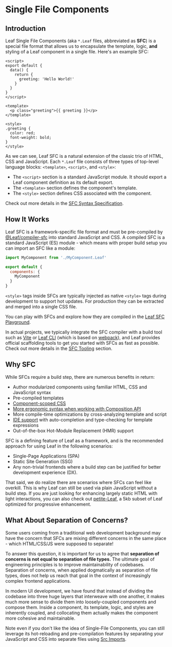 # Single File Components

## Introduction

Leaf Single File Components (aka `*.Leaf` files, abbreviated as **SFC**) is a special file format that allows us to encapsulate the template, logic, **and** styling of a Leaf component in a single file. Here's an example SFC:

```Leaf
<script>
export default {
  data() {
    return {
      greeting: 'Hello World!'
    }
  }
}
</script>

<template>
  <p class="greeting">{{ greeting }}</p>
</template>

<style>
.greeting {
  color: red;
  font-weight: bold;
}
</style>
```

As we can see, Leaf SFC is a natural extension of the classic trio of HTML, CSS and JavaScript. Each `*.Leaf` file consists of three types of top-level language blocks: `<template>`, `<script>`, and `<style>`:

- The `<script>` section is a standard JavaScript module. It should export a Leaf component definition as its default export.
- The `<template>` section defines the component's template.
- The `<style>` section defines CSS associated with the component.

Check out more details in the [SFC Syntax Specification](/api/sfc-spec).

## How It Works

Leaf SFC is a framework-specific file format and must be pre-compiled by [@Leaf/compiler-sfc](https://github.com/leafphp/Leaf-next/tree/master/packages/compiler-sfc) into standard JavaScript and CSS. A compiled SFC is a standard JavaScript (ES) module - which means with proper build setup you can import an SFC like a module:

```js
import MyComponent from './MyComponent.Leaf'

export default {
  components: {
    MyComponent
  }
}
```

`<style>` tags inside SFCs are typically injected as native `<style>` tags during development to support hot updates. For production they can be extracted and merged into a single CSS file.

You can play with SFCs and explore how they are compiled in the [Leaf SFC Playground](https://sfc.leafphp.org/).

In actual projects, we typically integrate the SFC compiler with a build tool such as [Vite](https://vitejs.dev/) or [Leaf CLI](http://cli.leafphp.org/) (which is based on [webpack](https://webpack.js.org/)), and Leaf provides official scaffolding tools to get you started with SFCs as fast as possible. Check out more details in the [SFC Tooling](/api/sfc-tooling) section.

## Why SFC

While SFCs require a build step, there are numerous benefits in return:

- Author modularized components using familiar HTML, CSS and JavaScript syntax
- Pre-compiled templates
- [Component-scoped CSS](/api/sfc-style)
- [More ergonomic syntax when working with Composition API](/api/sfc-script-setup)
- More compile-time optimizations by cross-analyzing template and script
- [IDE support](/api/sfc-tooling.html#ide-support) with auto-completion and type-checking for template expressions
- Out-of-the-box Hot-Module Replacement (HMR) support

SFC is a defining feature of Leaf as a framework, and is the recommended approach for using Leaf in the following scenarios:

- Single-Page Applications (SPA)
- Static Site Generation (SSG)
- Any non-trivial frontends where a build step can be justified for better development experience (DX).

That said, we do realize there are scenarios where SFCs can feel like overkill. This is why Leaf can still be used via plain JavaScript without a build step. If you are just looking for enhancing largely static HTML with light interactions, you can also check out [petite-Leaf](https://github.com/leafphp/petite-Leaf), a 5kb subset of Leaf optimized for progressive enhancement.

## What About Separation of Concerns?

Some users coming from a traditional web development background may have the concern that SFCs are mixing different concerns in the same place - which HTML/CSS/JS were supposed to separate!

To answer this question, it is important for us to agree that **separation of concerns is not equal to separation of file types.** The ultimate goal of engineering principles is to improve maintainability of codebases. Separation of concerns, when applied dogmatically as separation of file types, does not help us reach that goal in the context of increasingly complex frontend applications.

In modern UI development, we have found that instead of dividing the codebase into three huge layers that interweave with one another, it makes much more sense to divide them into loosely-coupled components and compose them. Inside a component, its template, logic, and styles are inherently coupled, and collocating them actually makes the component more cohesive and maintainable.

Note even if you don't like the idea of Single-File Components, you can still leverage its hot-reloading and pre-compilation features by separating your JavaScript and CSS into separate files using [Src Imports](/api/sfc-spec.html#src-imports).
